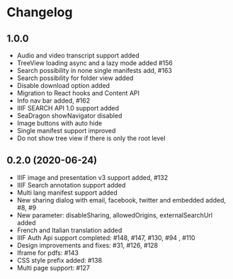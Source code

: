 # Changelog

## 1.0.0

* Audio and video transcript support added
* TreeView loading async and a lazy mode added #156
* Search possibility in none single manifests add, #163
* Search possibility for folder view added
* Disable download option added
* Migration to React hooks and Content API
* Info nav bar added, #162
* IIIF SEARCH API 1.0 support added
* SeaDragon showNavigator disabled
* Image buttons with auto hide
* Single manifest support improved
* Do not show tree view if there is only the root level

## 0.2.0 (2020-06-24)

* IIIF image and presentation v3 support added, #132
* IIIF Search annotation support added
* Multi lang manifest support added
* New sharing dialog with email, facebook, twitter and embedded added, #8, #9
* New parameter: disableSharing, allowedOrigins, externalSearchUrl added
* French and Italian translation added
* IIIF Auth Api support completed: #148, #147, #130, #94 , #110
* Design improvements and fixes: #31, #126, #128
* Iframe for pdfs: #143
* CSS style prefix added: #138
* Multi page support: #127
